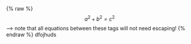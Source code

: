 <script type="text/javascript" src="http://cdn.mathjax.org/mathjax/latest/MathJax.js?config=default"></script>

 {% raw %}
  $$a^2 + b^2 = c^2$$ --> note that all equations between these tags will not need escaping! 
 {% endraw %}
dfojhuds
